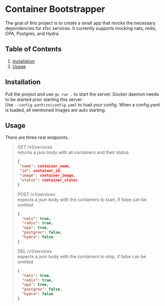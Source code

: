 # Container Bootstrapper
The goal of this project is to create a small app that mocks the necessary dependencies for xfsc services.
It currently supports mocking nats, redis, OPA, Postgres, and Hydra.

## Table of Contents
1. [Installation](#installation)
2. [Usage](#usage)

## Installation
Pull the project and use `go run .` to start the server. Docker daemon needs to be started prior starting this server.  
Use `--config path\to\config.yaml` to load your config. When a config.yaml is loaded, all mentioned images are auto starting.

## Usage
There are three rest endpoints.
>GET /v1/services  
>returns a json body with all containers and their status
>```json
>{
>  "name": container_name,
>  "id": container_id,
>  "image": container_image,
>  "status": container_status
>}
>```

>POST /v1/services  
>expects a json body with the containers to start, if false can be omitted
>```json
>{
>	"nats": true,
>	"redis": true,
>	"opa": true,
>	"postgres": false,
>	"hydra": false
>}
>```

>DEL /v1/services  
>expects a json body with the containers to stop, if false can be omitted
>```json
>{
>	"nats": true,
>	"redis": true,
>	"opa": true,
>	"postgres": false,
>	"hydra": false
>}
>```